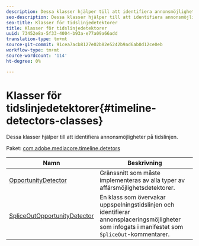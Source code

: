 ```yaml
---
description: Dessa klasser hjälper till att identifiera annonsmöjligheter på tidslinjen.
seo-description: Dessa klasser hjälper till att identifiera annonsmöjligheter på tidslinjen.
seo-title: Klasser för tidslinjedetektorer
title: Klasser för tidslinjedetektorer
uuid: 73452e8a-5f33-4004-b93a-e77a09a66add
translation-type: tm+mt
source-git-commit: 91cea7acb8127e02b82e5242b9ad6ab0d12ce0eb
workflow-type: tm+mt
source-wordcount: '114'
ht-degree: 0%

---
```



# Klasser för tidslinjedetektorer{#timeline-detectors-classes}

Dessa klasser hjälper till att identifiera annonsmöjligheter på tidslinjen.

Paket: [com.adobe.mediacore.timeline.detetors](https://help.adobe.com/en_US/primetime/api/psdk/asdoc-dhls_1.4/com/adobe/mediacore/timeline/detectors/package-detail.html)

| Namn | Beskrivning |
|---|---|
| [OpportunityDetector](https://help.adobe.com/en_US/primetime/api/psdk/asdoc-dhls_1.4/com/adobe/mediacore/timeline/detectors/OpportunityDetector.html) | Gränssnitt som måste implementeras av alla typer av affärsmöjlighetsdetektorer. |
| [SpliceOutOpportunityDetector](https://help.adobe.com/en_US/primetime/api/psdk/asdoc-dhls_1.4/com/adobe/mediacore/timeline/detectors/SpliceOutOpportunityDetector.html) | En klass som övervakar uppspelningstidslinjen och identifierar annonsplaceringsmöjligheter som infogats i manifestet som `SpliceOut`-kommentarer. |